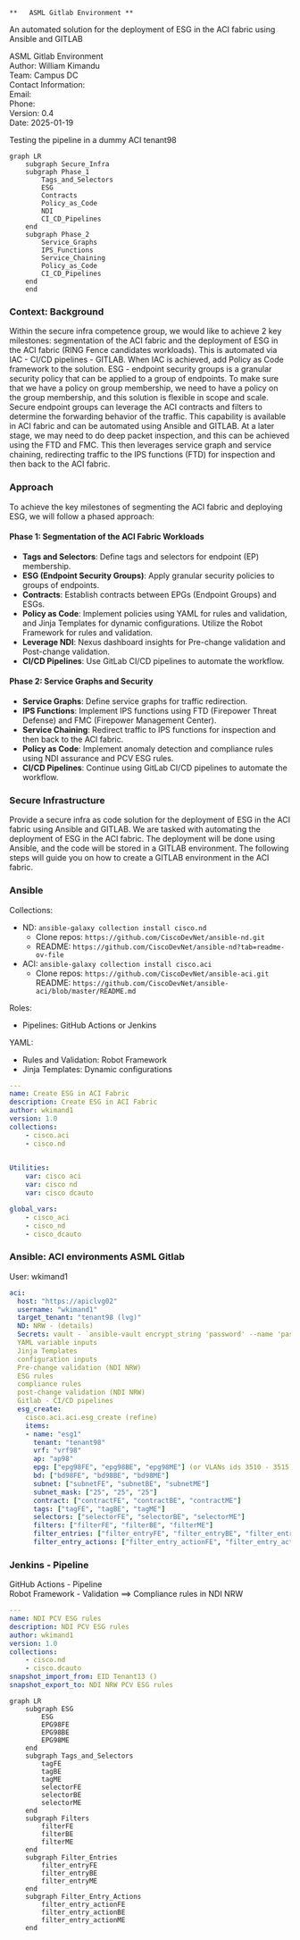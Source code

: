     **   ASML Gitlab Environment **

An automated solution for the deployment of ESG in the ACI fabric using Ansible and GITLAB

ASML Gitlab Environment  
Author: William Kimandu  
Team: Campus DC  
Contact Information:  
    Email:  
    Phone:  
Version: 0.4  
Date: 2025-01-19  

Testing the pipeline in a dummy ACI tenant98
```mermaid
graph LR
    subgraph Secure_Infra
    subgraph Phase_1
        Tags_and_Selectors
        ESG
        Contracts
        Policy_as_Code
        NDI
        CI_CD_Pipelines
    end
    subgraph Phase_2
        Service_Graphs
        IPS_Functions
        Service_Chaining
        Policy_as_Code
        CI_CD_Pipelines
    end
    end
```

### Context: Background

Within the secure infra competence group, we would like to achieve 2 key milestones: segmentation of the ACI fabric and the deployment of ESG in the ACI fabric (RING Fence candidates workloads). 
This is automated via IAC - CI/CD pipelines - GITLAB. When IAC is achieved, add Policy as Code framework to the solution. ESG - endpoint security groups is a granular security policy that can be applied to a group of endpoints.
To make sure that we have a policy on group membership, we need to have a policy on the group membership, and this solution is flexible in scope and scale.
Secure endpoint groups can leverage the ACI contracts and filters to determine the forwarding behavior of the traffic. This capability is available in ACI fabric and can be automated using Ansible and GITLAB. 
At a later stage, we may need to do deep packet inspection, and this can be achieved using the FTD and FMC. 
This then leverages service graph and service chaining, redirecting traffic to the IPS functions (FTD) for inspection and then back to the ACI fabric.

### Approach

To achieve the key milestones of segmenting the ACI fabric and deploying ESG, we will follow a phased approach:

#### Phase 1: Segmentation of the ACI Fabric Workloads
- **Tags and Selectors**: Define tags and selectors for endpoint (EP) membership.
- **ESG (Endpoint Security Groups)**: Apply granular security policies to groups of endpoints.
- **Contracts**: Establish contracts between EPGs (Endpoint Groups) and ESGs.
- **Policy as Code**: Implement policies using YAML for rules and validation, and Jinja Templates for dynamic configurations. Utilize the Robot Framework for rules and validation.
- **Leverage NDI**: Nexus dashboard insights for Pre-change validation and Post-change validation.
- **CI/CD Pipelines**: Use GitLab CI/CD pipelines to automate the workflow.

#### Phase 2: Service Graphs and Security
- **Service Graphs**: Define service graphs for traffic redirection.
- **IPS Functions**: Implement IPS functions using FTD (Firepower Threat Defense) and FMC (Firepower Management Center).
- **Service Chaining**: Redirect traffic to IPS functions for inspection and then back to the ACI fabric.
- **Policy as Code**: Implement anomaly detection and compliance rules using NDI assurance and PCV ESG rules.
- **CI/CD Pipelines**: Continue using GitLab CI/CD pipelines to automate the workflow.

### Secure Infrastructure

Provide a secure infra as code solution for the deployment of ESG in the ACI fabric using Ansible and GITLAB. We are tasked with automating the deployment of ESG in the ACI fabric. 
The deployment will be done using Ansible, and the code will be stored in a GITLAB environment. The following steps will guide you on how to create a GITLAB environment in the ACI fabric.

### Ansible

Collections:
- ND: `ansible-galaxy collection install cisco.nd`
  - Clone repos: `https://github.com/CiscoDevNet/ansible-nd.git`
  - README: `https://github.com/CiscoDevNet/ansible-nd?tab=readme-ov-file`
- ACI: `ansible-galaxy collection install cisco.aci`
  - Clone repos: `https://github.com/CiscoDevNet/ansible-aci.git`
README: `https://github.com/CiscoDevNet/ansible-aci/blob/master/README.md`

Roles:
- Pipelines: GitHub Actions or Jenkins

YAML:
- Rules and Validation: Robot Framework
- Jinja Templates: Dynamic configurations

```yaml
---
name: Create ESG in ACI Fabric
description: Create ESG in ACI Fabric
author: wkimand1
version: 1.0
collections:
    - cisco.aci
    - cisco.nd
   

Utilities:
    var: cisco aci
    var: cisco nd
    var: cisco dcauto

global_vars:
    - cisco_aci
    - cisco_nd
    - cisco_dcauto
```

### Ansible: ACI environments ASML Gitlab

User: wkimand1

```yaml
aci:
  host: "https://apiclvg02"
  username: "wkimand1"
  target_tenant: "tenant98 (lvg)"
  ND: NRW - (details)
  Secrets: vault - `ansible-vault encrypt_string 'password' --name 'password'`
  YAML variable inputs
  Jinja Templates
  configuration inputs
  Pre-change validation (NDI NRW)
  ESG rules
  compliance rules
  post-change validation (NDI NRW)
  Gitlab - CI/CD pipelines
  esg_create:
    cisco.aci.aci.esg_create (refine)
    items:
    - name: "esg1"
      tenant: "tenant98"
      vrf: "vrf98"
      ap: "ap98"
      epg: ["epg98FE", "epg98BE", "epg98ME"] (or VLANs ids 3510 - 3515)
      bd: ["bd98FE", "bd98BE", "bd98ME"]
      subnet: ["subnetFE", "subnetBE", "subnetME"]
      subnet_mask: ["25", "25", "25"]
      contract: ["contractFE", "contractBE", "contractME"]
      tags: ["tagFE", "tagBE", "tagME"]
      selectors: ["selectorFE", "selectorBE", "selectorME"]
      filters: ["filterFE", "filterBE", "filterME"]
      filter_entries: ["filter_entryFE", "filter_entryBE", "filter_entryME"]
      filter_entry_actions: ["filter_entry_actionFE", "filter_entry_actionBE", "filter_entry_actionME"]
```

### Jenkins - Pipeline

GitHub Actions - Pipeline  
Robot Framework - Validation ==> Compliance rules in NDI NRW

```yaml
---
name: NDI PCV ESG rules
description: NDI PCV ESG rules
author: wkimand1
version: 1.0
collections:
    - cisco.nd
    - cisco.dcauto
snapshot_import_from: EID Tenant13 ()
snapshot_export_to: NDI NRW PCV ESG rules
```

```mermaid
graph LR
    subgraph ESG   
        ESG
        EPG98FE
        EPG98BE
        EPG98ME
    end
    subgraph Tags_and_Selectors
        tagFE
        tagBE
        tagME
        selectorFE
        selectorBE
        selectorME
    end
    subgraph Filters
        filterFE
        filterBE
        filterME
    end
    subgraph Filter_Entries
        filter_entryFE
        filter_entryBE
        filter_entryME
    end
    subgraph Filter_Entry_Actions
        filter_entry_actionFE
        filter_entry_actionBE
        filter_entry_actionME
    end
```

